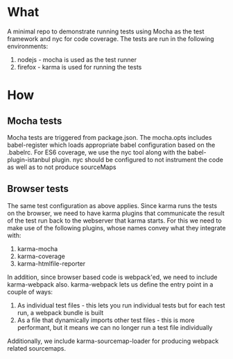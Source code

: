 # What

A minimal repo to demonstrate running tests using Mocha as the test framework and nyc for code coverage.
The tests are run in the following environments:

1. nodejs - mocha is used as the test runner
2. firefox - karma is used for running the tests

# How

## Mocha tests

Mocha tests are triggered from package.json.  The mocha.opts includes babel-register which loads
appropriate babel configuration based on the .babelrc.  For ES6 coverage, we use the nyc tool along with the
babel-plugin-istanbul plugin.  nyc should be configured to not instrument the code as well as to not produce sourceMaps

## Browser tests

The same test configuration as above applies.  Since karma runs the tests on the browser, we need to have karma plugins
that communicate the result of the test run back to the webserver that karma starts.  For this we need to make use of
the following plugins, whose names convey what they integrate with:

1. karma-mocha
2. karma-coverage
3. karma-htmlfile-reporter

In addition, since browser based code is webpack'ed, we need to include karma-webpack also.  karma-webpack lets us
define the entry point in a couple of ways:

1. As individual test files - this lets you run individual tests but for each test run, a webpack bundle is built
2. As a file that dynamically imports other test files - this is more performant, but it means we can no longer run
a test file individually

Additionally, we include karma-sourcemap-loader for producing webpack related sourcemaps.






